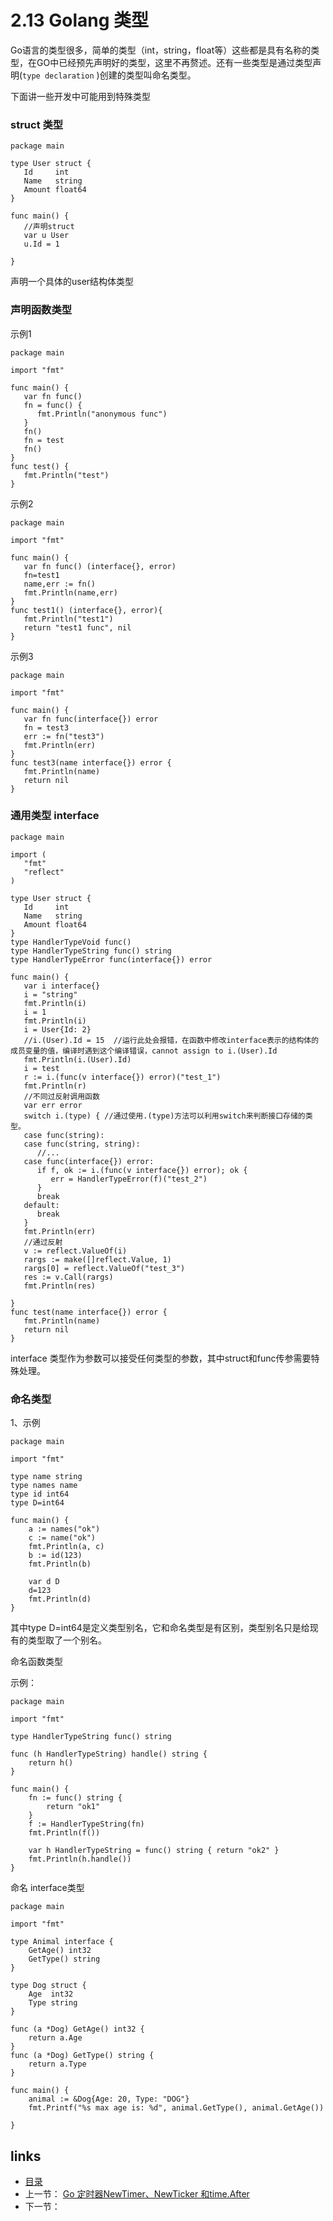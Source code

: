 # 2.13 Golang 类型

Go语言的类型很多，简单的类型（int，string，float等）这些都是具有名称的类型，在GO中已经预先声明好的类型，这里不再赘述。还有一些类型是通过类型声明(`type declaration` )创建的类型叫命名类型。



下面讲一些开发中可能用到特殊类型

### struct 类型

```
package main

type User struct {
   Id     int
   Name   string
   Amount float64
}

func main() {
   //声明struct
   var u User
   u.Id = 1

}
```

声明一个具体的user结构体类型

### 声明函数类型

示例1

```
package main

import "fmt"

func main() {
   var fn func()
   fn = func() {
      fmt.Println("anonymous func")
   }
   fn()
   fn = test
   fn()
}
func test() {
   fmt.Println("test")
}
```

示例2

```
package main

import "fmt"

func main() {
   var fn func() (interface{}, error)
   fn=test1
   name,err := fn()
   fmt.Println(name,err)
}
func test1() (interface{}, error){
   fmt.Println("test1")
   return "test1 func", nil
}
```

示例3

```
package main

import "fmt"

func main() {
   var fn func(interface{}) error
   fn = test3
   err := fn("test3")
   fmt.Println(err)
}
func test3(name interface{}) error {
   fmt.Println(name)
   return nil
}
```

### 通用类型 interface

```
package main

import (
   "fmt"
   "reflect"
)

type User struct {
   Id     int
   Name   string
   Amount float64
}
type HandlerTypeVoid func()
type HandlerTypeString func() string
type HandlerTypeError func(interface{}) error

func main() {
   var i interface{}
   i = "string"
   fmt.Println(i)
   i = 1
   fmt.Println(i)
   i = User{Id: 2}
   //i.(User).Id = 15  //运行此处会报错，在函数中修改interface表示的结构体的成员变量的值，编译时遇到这个编译错误，cannot assign to i.(User).Id
   fmt.Println(i.(User).Id)
   i = test
   r := i.(func(v interface{}) error)("test_1")
   fmt.Println(r)
   //不同过反射调用函数
   var err error
   switch i.(type) { //通过使用.(type)方法可以利用switch来判断接口存储的类型。
   case func(string):
   case func(string, string):
      //...
   case func(interface{}) error:
      if f, ok := i.(func(v interface{}) error); ok {
         err = HandlerTypeError(f)("test_2")
      }
      break
   default:
      break
   }
   fmt.Println(err)
   //通过反射
   v := reflect.ValueOf(i)
   rargs := make([]reflect.Value, 1)
   rargs[0] = reflect.ValueOf("test_3")
   res := v.Call(rargs)
   fmt.Println(res)

}
func test(name interface{}) error {
   fmt.Println(name)
   return nil
}
```

interface 类型作为参数可以接受任何类型的参数，其中struct和func传参需要特殊处理。

### 命名类型

1、示例

```
package main

import "fmt"

type name string
type names name
type id int64
type D=int64

func main() {
	a := names("ok")
	c := name("ok")
	fmt.Println(a, c)
	b := id(123)
	fmt.Println(b)
	
	var d D
	d=123
	fmt.Println(d)
}
```

其中type D=int64是定义类型别名，它和命名类型是有区别，类型别名只是给现有的类型取了一个别名。

命名函数类型

示例：

```
package main

import "fmt"

type HandlerTypeString func() string

func (h HandlerTypeString) handle() string {
	return h()
}

func main() {
	fn := func() string {
		return "ok1"
	}
	f := HandlerTypeString(fn)
	fmt.Println(f())

	var h HandlerTypeString = func() string { return "ok2" }
	fmt.Println(h.handle())
}

```

命名 interface类型

```
package main

import "fmt"

type Animal interface {
	GetAge() int32
	GetType() string
}

type Dog struct {
	Age  int32
	Type string
}

func (a *Dog) GetAge() int32 {
	return a.Age
}
func (a *Dog) GetType() string {
	return a.Type
}

func main() {
	animal := &Dog{Age: 20, Type: "DOG"}
	fmt.Printf("%s max age is: %d", animal.GetType(), animal.GetAge())

}

```



## links

- [目录](https://github.com/guyan0319/golang_development_notes/blob/master/zh/preface.md)
- 上一节： [Go 定时器NewTimer、NewTicker 和time.After](https://github.com/guyan0319/golang_development_notes/blob/master/zh/2.12.md)
- 下一节：

